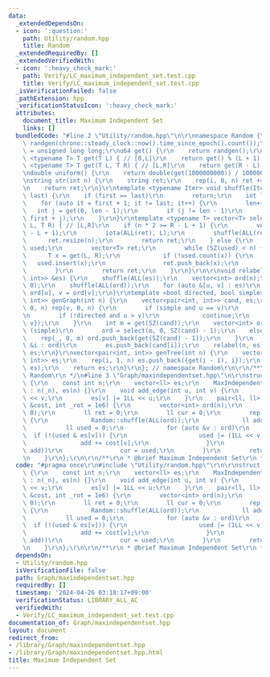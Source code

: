 ```yaml
---
data:
  _extendedDependsOn:
  - icon: ':question:'
    path: Utility/random.hpp
    title: Random
  _extendedRequiredBy: []
  _extendedVerifiedWith:
  - icon: ':heavy_check_mark:'
    path: Verify/LC_maximum_independent_set.test.cpp
    title: Verify/LC_maximum_independent_set.test.cpp
  _isVerificationFailed: false
  _pathExtension: hpp
  _verificationStatusIcon: ':heavy_check_mark:'
  attributes:
    document_title: Maximum Independent Set
    links: []
  bundledCode: "#line 2 \"Utility/random.hpp\"\n\r\nnamespace Random {\r\nmt19937_64\
    \ randgen(chrono::steady_clock::now().time_since_epoch().count());\r\nusing u64\
    \ = unsigned long long;\r\nu64 get() {\r\n    return randgen();\r\n}\r\ntemplate\
    \ <typename T> T get(T L) { // [0,L]\r\n    return get() % (L + 1);\r\n}\r\ntemplate\
    \ <typename T> T get(T L, T R) { // [L,R]\r\n    return get(R - L) + L;\r\n}\r\
    \ndouble uniform() {\r\n    return double(get(1000000000)) / 1000000000;\r\n}\r\
    \nstring str(int n) {\r\n    string ret;\r\n    rep(i, 0, n) ret += get('a', 'z');\r\
    \n    return ret;\r\n}\r\ntemplate <typename Iter> void shuffle(Iter first, Iter\
    \ last) {\r\n    if (first == last)\r\n        return;\r\n    int len = 1;\r\n\
    \    for (auto it = first + 1; it != last; it++) {\r\n        len++;\r\n     \
    \   int j = get(0, len - 1);\r\n        if (j != len - 1)\r\n            iter_swap(it,\
    \ first + j);\r\n    }\r\n}\r\ntemplate <typename T> vector<T> select(int n, T\
    \ L, T R) { // [L,R]\r\n    if (n * 2 >= R - L + 1) {\r\n        vector<T> ret(R\
    \ - L + 1);\r\n        iota(ALL(ret), L);\r\n        shuffle(ALL(ret));\r\n  \
    \      ret.resize(n);\r\n        return ret;\r\n    } else {\r\n        unordered_set<T>\
    \ used;\r\n        vector<T> ret;\r\n        while (SZ(used) < n) {\r\n      \
    \      T x = get(L, R);\r\n            if (!used.count(x)) {\r\n             \
    \   used.insert(x);\r\n                ret.push_back(x);\r\n            }\r\n\
    \        }\r\n        return ret;\r\n    }\r\n}\r\n\r\nvoid relabel(int n, vector<pair<int,\
    \ int>> &es) {\r\n    shuffle(ALL(es));\r\n    vector<int> ord(n);\r\n    iota(ALL(ord),\
    \ 0);\r\n    shuffle(ALL(ord));\r\n    for (auto &[u, v] : es)\r\n        u =\
    \ ord[u], v = ord[v];\r\n}\r\ntemplate <bool directed, bool simple> vector<pair<int,\
    \ int>> genGraph(int n) {\r\n    vector<pair<int, int>> cand, es;\r\n    rep(u,\
    \ 0, n) rep(v, 0, n) {\r\n        if (simple and u == v)\r\n            continue;\r\
    \n        if (!directed and u > v)\r\n            continue;\r\n        cand.push_back({u,\
    \ v});\r\n    }\r\n    int m = get(SZ(cand));\r\n    vector<int> ord;\r\n    if\
    \ (simple)\r\n        ord = select(m, 0, SZ(cand) - 1);\r\n    else {\r\n    \
    \    rep(_, 0, m) ord.push_back(get(SZ(cand) - 1));\r\n    }\r\n    for (auto\
    \ &i : ord)\r\n        es.push_back(cand[i]);\r\n    relabel(n, es);\r\n    return\
    \ es;\r\n}\r\nvector<pair<int, int>> genTree(int n) {\r\n    vector<pair<int,\
    \ int>> es;\r\n    rep(i, 1, n) es.push_back({get(i - 1), i});\r\n    relabel(n,\
    \ es);\r\n    return es;\r\n}\r\n}; // namespace Random\r\n\r\n/**\r\n * @brief\
    \ Random\r\n */\n#line 3 \"Graph/maxindependentset.hpp\"\n\r\nstruct MaxIndependentSet\
    \ {\r\n    const int n;\r\n    vector<ll> es;\r\n    MaxIndependentSet(int _n)\
    \ : n(_n), es(n) {}\r\n    void add_edge(int u, int v) {\r\n        es[u] |= 1LL\
    \ << v;\r\n        es[v] |= 1LL << u;\r\n    }\r\n    pair<ll, ll> run(vector<ll>\
    \ &cost, int _rot = 1e6) {\r\n        vector<int> ord(n);\r\n        iota(ALL(ord),\
    \ 0);\r\n        ll ret = 0;\r\n        ll cur = 0;\r\n        rep(_, 0, _rot)\
    \ {\r\n            Random::shuffle(ALL(ord));\r\n            ll add = 0;\r\n \
    \           ll used = 0;\r\n            for (auto &v : ord)\r\n              \
    \  if (!(used & es[v])) {\r\n                    used |= (1LL << v);\r\n     \
    \               add += cost[v];\r\n                }\r\n            if (chmax(ret,\
    \ add))\r\n                cur = used;\r\n        }\r\n        return {ret, cur};\r\
    \n    }\r\n};\r\n\r\n/**\r\n * @brief Maximum Independent Set\r\n */\n"
  code: "#pragma once\r\n#include \"Utility/random.hpp\"\r\n\r\nstruct MaxIndependentSet\
    \ {\r\n    const int n;\r\n    vector<ll> es;\r\n    MaxIndependentSet(int _n)\
    \ : n(_n), es(n) {}\r\n    void add_edge(int u, int v) {\r\n        es[u] |= 1LL\
    \ << v;\r\n        es[v] |= 1LL << u;\r\n    }\r\n    pair<ll, ll> run(vector<ll>\
    \ &cost, int _rot = 1e6) {\r\n        vector<int> ord(n);\r\n        iota(ALL(ord),\
    \ 0);\r\n        ll ret = 0;\r\n        ll cur = 0;\r\n        rep(_, 0, _rot)\
    \ {\r\n            Random::shuffle(ALL(ord));\r\n            ll add = 0;\r\n \
    \           ll used = 0;\r\n            for (auto &v : ord)\r\n              \
    \  if (!(used & es[v])) {\r\n                    used |= (1LL << v);\r\n     \
    \               add += cost[v];\r\n                }\r\n            if (chmax(ret,\
    \ add))\r\n                cur = used;\r\n        }\r\n        return {ret, cur};\r\
    \n    }\r\n};\r\n\r\n/**\r\n * @brief Maximum Independent Set\r\n */"
  dependsOn:
  - Utility/random.hpp
  isVerificationFile: false
  path: Graph/maxindependentset.hpp
  requiredBy: []
  timestamp: '2024-04-26 03:18:17+09:00'
  verificationStatus: LIBRARY_ALL_AC
  verifiedWith:
  - Verify/LC_maximum_independent_set.test.cpp
documentation_of: Graph/maxindependentset.hpp
layout: document
redirect_from:
- /library/Graph/maxindependentset.hpp
- /library/Graph/maxindependentset.hpp.html
title: Maximum Independent Set
---
```

